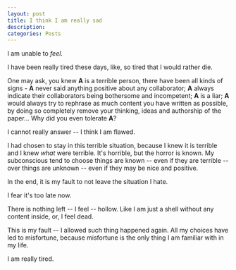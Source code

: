 ```yaml
---
layout: post
title: I think I am really sad
description: 
categories: Posts
---
```

I am unable to *feel*.

I have been really tired these days, like, so tired that I would rather die.

One may ask, you knew **A** is a terrible person, there have been all kinds of signs - **A** never said anything positive about any collaborator; **A** always indicate their collaborators being bothersome and incompetent; **A** is a liar; **A** would always try to rephrase as much content you have written as possible, by doing so completely remove your thinking, ideas and authorship of the paper... Why did you even tolerate **A**?

I cannot really answer -- I think I am flawed.

I had chosen to stay in this terrible situation, because I knew it is terrible and I knew *what* were terrible. It's horrible, but the horror is known. My subconscious tend to choose things are known -- even if they are terrible -- over things are unknown -- even if they may be nice and positive.

In the end, it is my fault to not leave the situation I hate.

I fear it's too late now.

There is nothing left -- I feel -- hollow. Like I am just a shell without any content inside, or, I feel dead.

This is my fault -- I allowed such thing happened again. All my choices have led to misfortune, because misfortune is the only thing I am familiar with in my life.

I am really tired.